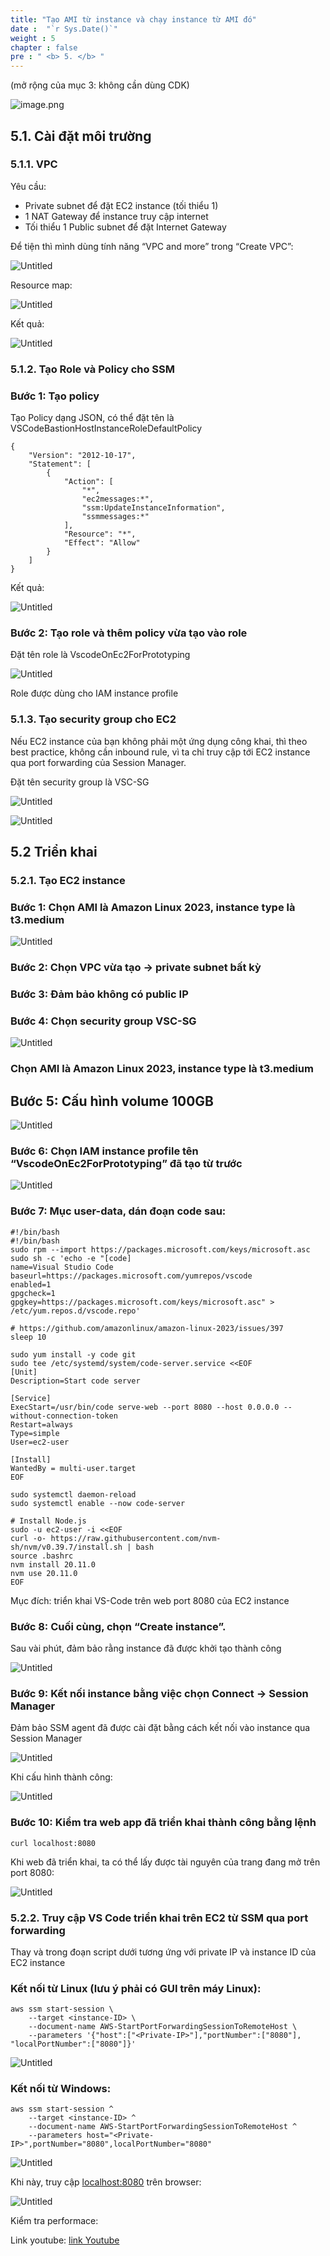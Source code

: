 ```yaml
---
title: "Tạo AMI từ instance và chạy instance từ AMI đó"
date :  "`r Sys.Date()`" 
weight : 5
chapter : false
pre : " <b> 5. </b> "
---
```


(mở rộng của mục 3: không cần dùng CDK)

![image.png](/images/img_sec5/image.png)

## 5.1. Cài đặt môi trường

### 5.1.1. VPC

Yêu cầu: 

- Private subnet để đặt EC2 instance (tối thiểu 1)
- 1 NAT Gateway để instance truy cập internet
- Tối thiểu 1 Public subnet để đặt Internet Gateway

Để tiện thì mình dùng tính năng “VPC and more” trong “Create VPC”:

![Untitled](/images/img_sec5/untitled%2072.png)

Resource map:

![Untitled](/images/img_sec5/untitled%2073.png)

Kết quả:

![Untitled](/images/img_sec5/untitled%2074.png)

### 5.1.2. Tạo Role và Policy cho SSM

### Bước 1: Tạo policy

Tạo Policy dạng JSON, có thể đặt tên là VSCodeBastionHostInstanceRoleDefaultPolicy

```
{
    "Version": "2012-10-17",
    "Statement": [
        {
            "Action": [
                "*",
                "ec2messages:*",
                "ssm:UpdateInstanceInformation",
                "ssmmessages:*"
            ],
            "Resource": "*",
            "Effect": "Allow"
        }
    ]
}
```

Kết quả:

![Untitled](/images/img_sec5/untitled%2075.png)

### Bước 2: Tạo role và thêm policy vừa tạo vào role

Đặt tên role là VscodeOnEc2ForPrototyping

![Untitled](/images/img_sec5/untitled%2076.png)

Role được dùng cho IAM instance profile

### 5.1.3. Tạo security group cho EC2

Nếu EC2 instance của bạn không phải một ứng dụng công khai, thì theo best practice, không cần inbound rule, vì ta chỉ truy cập tới EC2 instance qua port forwarding của Session Manager.

Đặt tên security group là VSC-SG

![Untitled](/images/img_sec5/untitled%2077.png)

![Untitled](/images/img_sec5/untitled%2078.png)

## 5.2 Triển khai

### 5.2.1. Tạo EC2 instance

### Bước 1: Chọn AMI là Amazon Linux 2023, instance type là t3.medium

![Untitled](/images/img_sec5/untitled%2079.png)

### Bước 2: Chọn VPC vừa tạo → private subnet bất kỳ

### Bước 3: Đảm bảo không có public IP

### Bước 4: Chọn security group VSC-SG

![Untitled](/images/img_sec5/untitled%2080.png)

### **Chọn AMI là Amazon Linux 2023, instance type là t3.medium**

## Bước 5: Cấu hình volume 100GB

![Untitled](/images/img_sec5/untitled%2081.png)

### Bước 6: Chọn IAM instance profile tên “VscodeOnEc2ForPrototyping” đã tạo từ trước

![Untitled](/images/img_sec5/untitled%2082.png)

### Bước 7: Mục user-data, dán đoạn code sau:

```
#!/bin/bash
#!/bin/bash
sudo rpm --import https://packages.microsoft.com/keys/microsoft.asc
sudo sh -c 'echo -e "[code]
name=Visual Studio Code
baseurl=https://packages.microsoft.com/yumrepos/vscode
enabled=1
gpgcheck=1
gpgkey=https://packages.microsoft.com/keys/microsoft.asc" > /etc/yum.repos.d/vscode.repo'

# https://github.com/amazonlinux/amazon-linux-2023/issues/397
sleep 10

sudo yum install -y code git
sudo tee /etc/systemd/system/code-server.service <<EOF
[Unit]
Description=Start code server

[Service]
ExecStart=/usr/bin/code serve-web --port 8080 --host 0.0.0.0 --without-connection-token
Restart=always
Type=simple
User=ec2-user

[Install]
WantedBy = multi-user.target
EOF

sudo systemctl daemon-reload
sudo systemctl enable --now code-server

# Install Node.js
sudo -u ec2-user -i <<EOF
curl -o- https://raw.githubusercontent.com/nvm-sh/nvm/v0.39.7/install.sh | bash
source .bashrc
nvm install 20.11.0
nvm use 20.11.0
EOF
```

Mục đích: triển khai VS-Code trên web port 8080 của EC2 instance

### Bước 8: Cuối cùng, chọn “Create instance”.

Sau vài phút, đảm bảo rằng instance đã được khởi tạo thành công

![Untitled](/images/img_sec5/untitled%2083.png)

### Bước 9: Kết nối instance bằng việc chọn Connect → Session Manager

Đảm bảo SSM agent đã được cài đặt bằng cách kết nối vào instance qua Session Manager

![Untitled](/images/img_sec5/untitled%2084.png)

Khi cấu hình thành công:

![Untitled](/images/img_sec5/untitled%2085.png)

### Bước 10: Kiểm tra web app đã triển khai thành công bằng lệnh

 

```
curl localhost:8080
```

Khi web đã triển khai, ta có thể lấy được tài nguyên của trang đang mở trên port 8080:

![Untitled](/images/img_sec5/untitled%2086.png)

### 5.2.2. Truy cập VS Code triển khai trên EC2 từ SSM qua port forwarding

Thay <instance-ID> và <Private-ID> trong đoạn script dưới tương ứng với private IP và instance ID của EC2 instance

### Kết nối từ Linux (lưu ý phải có GUI trên máy Linux):

```
aws ssm start-session \
    --target <instance-ID> \
    --document-name AWS-StartPortForwardingSessionToRemoteHost \
    --parameters '{"host":["<Private-IP>"],"portNumber":["8080"], "localPortNumber":["8080"]}'
```

![Untitled](/images/img_sec5/untitled%2087.png)

### Kết nối từ Windows:

```
aws ssm start-session ^
    --target <instance-ID> ^
    --document-name AWS-StartPortForwardingSessionToRemoteHost ^
    --parameters host="<Private-IP>",portNumber="8080",localPortNumber="8080"
```

![Untitled](/images/img_sec5/untitled%2088.png)

Khi này, truy cập [localhost:8080](http://localhost:8080) trên browser:

![Untitled](/images/img_sec5/untitled%2089.png)

Kiểm tra performace:

Link youtube: [link Youtube](https://youtu.be/6DxtEsX6gvY)